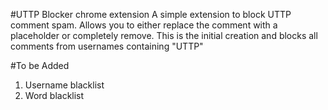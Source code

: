 
#UTTP Blocker chrome extension
A simple extension to block UTTP comment spam. Allows you to either replace the comment with a placeholder or completely remove. This is the initial creation and blocks all comments from usernames containing "UTTP"

#To be Added
1. Username blacklist
2. Word blacklist